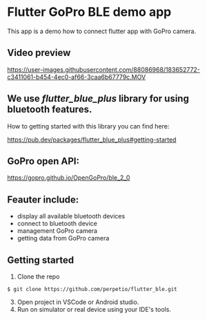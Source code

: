 # Flutter GoPro BLE demo app

This app is a demo how to connect flutter app with GoPro camera. 

## Video preview

https://user-images.githubusercontent.com/88086968/183652772-c3411061-b454-4ec0-af66-3caa6b67779c.MOV


## We use *flutter_blue_plus* library for using bluetooth features. 

How to getting started with this library you can find here:

<https://pub.dev/packages/flutter_blue_plus#getting-started>

## GoPro open API:

<https://gopro.github.io/OpenGoPro/ble_2_0>

## Feauter include:

* display all available bluetooth devices
* connect to bluetooth device
* management GoPro camera
* getting data from GoPro camera


## Getting started

1. Clone the repo
```
$ git clone https://github.com/perpetio/flutter_ble.git
```
3. Open project in VSCode or Android studio.
4. Run on simulator or real device using your IDE's tools.
